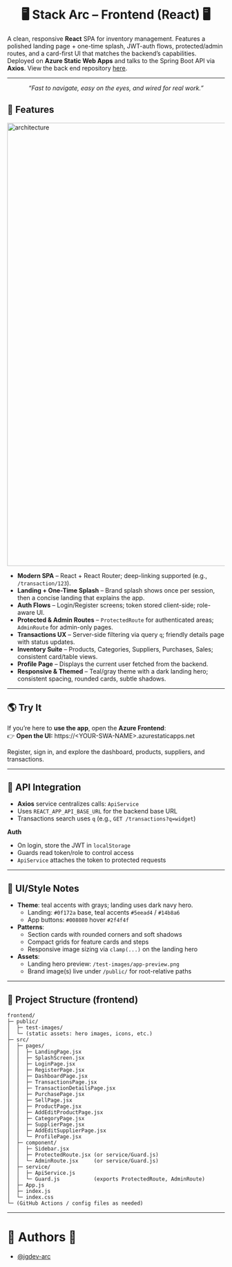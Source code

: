 # <div align="center">🖥️ **Stack Arc – Frontend (React)** 🖥️</div>

A clean, responsive **React** SPA for inventory management. Features a polished landing page + one-time splash, JWT-auth flows, protected/admin routes, and a card-first UI that matches the backend’s capabilities. Deployed on **Azure Static Web Apps** and talks to the Spring Boot API via **Axios**. View the back end repository [here](https://github.com/jgdev-arc/Stack-Arc).

---

<p align="center">
  <i>“Fast to navigate, easy on the eyes, and wired for real work.”</i>
</p>

## :camera_flash: Features
<img width="1536" height="1024" alt="architecture" src="https://github.com/user-attachments/assets/ccd8a390-2992-47d2-a75e-75b8a1660061" />


- **Modern SPA** – React + React Router; deep-linking supported (e.g., `/transaction/123`).
- **Landing + One-Time Splash** – Brand splash shows once per session, then a concise landing that explains the app.
- **Auth Flows** – Login/Register screens; token stored client-side; role-aware UI.
- **Protected & Admin Routes** – `ProtectedRoute` for authenticated areas; `AdminRoute` for admin-only pages.
- **Transactions UX** – Server-side filtering via query `q`; friendly details page with status updates.
- **Inventory Suite** – Products, Categories, Suppliers, Purchases, Sales; consistent card/table views.
- **Profile Page** – Displays the current user fetched from the backend.
- **Responsive & Themed** – Teal/gray theme with a dark landing hero; consistent spacing, rounded cards, subtle shadows.

---

## :earth_americas: Try It

If you’re here to **use the app**, open the **Azure Frontend**:  
👉 **Open the UI:** https://\<YOUR-SWA-NAME\>.azurestaticapps.net

Register, sign in, and explore the dashboard, products, suppliers, and transactions.

---

## :electric_plug: API Integration

- **Axios** service centralizes calls: `ApiService`  
- Uses `REACT_APP_API_BASE_URL` for the backend base URL  
- Transactions search uses `q` (e.g., `GET /transactions?q=widget`)

**Auth**
- On login, store the JWT in `localStorage`
- Guards read token/role to control access
- `ApiService` attaches the token to protected requests

---

## :art: UI/Style Notes

- **Theme**: teal accents with grays; landing uses dark navy hero.
  - Landing: `#0f172a` base, teal accents `#5eead4` / `#14b8a6`
  - App buttons: `#008080` hover `#2f4f4f`
- **Patterns**:
  - Section cards with rounded corners and soft shadows
  - Compact grids for feature cards and steps
  - Responsive image sizing via `clamp(...)` on the landing hero
- **Assets**:
  - Landing hero preview: `/test-images/app-preview.png`
  - Brand image(s) live under `/public/` for root-relative paths

---

## :file_folder: Project Structure (frontend)

```text
frontend/
├─ public/
│  ├─ test-images/
│  └─ (static assets: hero images, icons, etc.)
├─ src/
│  ├─ pages/
│  │  ├─ LandingPage.jsx
│  │  ├─ SplashScreen.jsx
│  │  ├─ LoginPage.jsx
│  │  ├─ RegisterPage.jsx
│  │  ├─ DashboardPage.jsx
│  │  ├─ TransactionsPage.jsx
│  │  ├─ TransactionDetailsPage.jsx
│  │  ├─ PurchasePage.jsx
│  │  ├─ SellPage.jsx
│  │  ├─ ProductPage.jsx
│  │  ├─ AddEditProductPage.jsx
│  │  ├─ CategoryPage.jsx
│  │  ├─ SupplierPage.jsx
│  │  ├─ AddEditSupplierPage.jsx
│  │  └─ ProfilePage.jsx
│  ├─ component/
│  │  ├─ Sidebar.jsx
│  │  ├─ ProtectedRoute.jsx (or service/Guard.js)
│  │  └─ AdminRoute.jsx     (or service/Guard.js)
│  ├─ service/
│  │  ├─ ApiService.js
│  │  └─ Guard.js           (exports ProtectedRoute, AdminRoute)
│  ├─ App.js
│  ├─ index.js
│  └─ index.css
└─ (GitHub Actions / config files as needed)
```
---

# :memo: Authors :memo:
- [@jgdev-arc](https://github.com/jgdev-arc)

